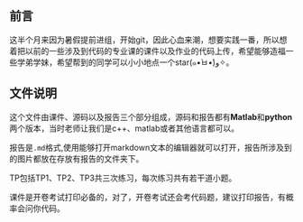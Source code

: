 ## 前言
这半个月来因为暑假提前进组，开始git，因此心血来潮，想要实践一番，所以想着把以前的一些涉及到代码的专业课的课件以及作业的代码上传，希望能够造福一些学弟学妹，希望帮到的同学可以小小地点一个star(๑•̀ㅂ•́)و✧。
## 文件说明
这个文件由课件、源码以及报告三个部分组成，源码和报告都有**Matlab**和**python**两个版本，当时老师让我们是c++、matlab或者其他语言都可以。

报告是`.md`格式,使用能够打开markdown文本的编辑器就可以打开，报告所涉及到的图片都放在存放有报告的文件夹下。

TP包括TP1、TP2、TP3共三次练习，每次练习共有若干道小题。

课件是开卷考试打印必备的，对了，开卷考试还会考代码题，建议打印报告，有概率会问你代码。
